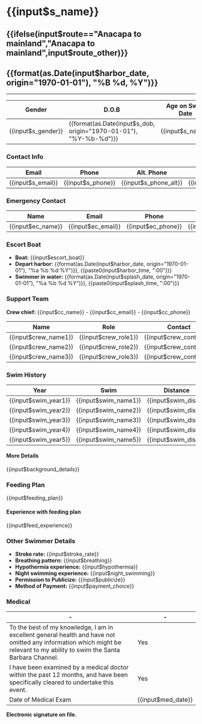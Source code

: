 # {{input$s_name}}
## {{ifelse(input$route=="Anacapa to mainland","Anacapa to mainland",input$route_other)}}
## {{format(as.Date(input$harbor_date, origin="1970-01-01"), "%B %d, %Y")}}

---

Gender | D.O.B | Age on Swim Date | Citizen
------ | ----- | ---------------- | -------
{{input$s_gender}} | {{format(as.Date(input$s_dob, origin="1970-01-01"), "%Y-%b-%d")}} | {{input$s_name}} | {{input$s_citizenship}}

### Contact Info

Email | Phone | Alt. Phone | Address |
----- | ----- | ---------- | ------- |
{{input$s_email}} | {{input$s_phone}} | {{input$s_phone_alt}} | {{input$s_mailing}}

### Emergency Contact

Name | Email | Phone | Alt. Phone |
---- | ----- | ----- | ---------- |
{{input$ec_name}} | {{input$ec_email}} | {{input$ec_phone}} | {{input$ec_phone_alt}}

### Escort Boat

- **Boat:** {{input$escort_boat}}
- **Depart harbor:** {{format(as.Date(input$harbor_date, origin="1970-01-01"), "%a %b %d %Y")}}, {{paste0(input$harbor_time, ":00")}}
- **Swimmer in water:** {{format(as.Date(input$splash_date, origin="1970-01-01"), "%a %b %d %Y")}}, {{paste0(input$splash_time, ":00")}}

### Support Team

**Crew chief:** {{input$cc_name}} - {{input$cc_email}} - {{input$cc_phone}}

Name | Role | Contact
---- | ---- | -------
{{input$crew_name1}} | {{input$crew_role1}} | {{input$crew_contact1}}
{{input$crew_name2}} | {{input$crew_role2}} | {{input$crew_contact2}}
{{input$crew_name3}} | {{input$crew_role3}} | {{input$crew_contact3}}

### Swim History

Year | Swim | Distance | Duration | Temp
---- | ---- | -------- | -------- | ----
{{input$swim_year1}} | {{input$swim_name1}} | {{input$swim_dist1}} | {{input$swim_dur1}} | {{input$swim_temp1}}
{{input$swim_year2}} | {{input$swim_name2}} | {{input$swim_dist2}} | {{input$swim_dur2}} | {{input$swim_temp2}}
{{input$swim_year3}} | {{input$swim_name3}} | {{input$swim_dist3}} | {{input$swim_dur3}} | {{input$swim_temp3}}
{{input$swim_year4}} | {{input$swim_name4}} | {{input$swim_dist4}} | {{input$swim_dur4}} | {{input$swim_temp4}}
{{input$swim_year5}} | {{input$swim_name5}} | {{input$swim_dist5}} | {{input$swim_dur5}} | {{input$swim_temp5}}

#### More Details

{{input$background_details}}

### Feeding Plan

{{input$feeding_plan}}

#### Experience with feeding plan

{{input$feed_experience}}

### Other Swimmer Details

- **Stroke rate:** {{input$stroke_rate}}
- **Breathing pattern:** {{input$breathing}}
- **Hypothermia experience:** {{input$hypothermia}}
- **Night swimming experience:** {{input$night_swimming}}
- **Permission to Publicize:** {{input$publicize}}
- **Method of Payment:** {{input$payment_choice}}

### Medical

\-  |  \-
-- | --
To the best of my knowledge, I am in excellent general health and have not omitted any information which might be relevant to my ability to swim the Santa Barbara Channel. | Yes
I have been examined by a medical doctor within the past 12 months, and have been specifically cleared to undertake this event. | Yes
Date of Medical Exam | {{input$med_date}}

**Electronic signature on file.**